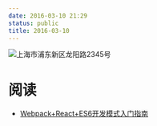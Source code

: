 ```yaml
---
date: 2016-03-10 21:29
status: public
title: 2016-03-10
---
```


![上海市浦东新区龙阳路2345号](/service/map/31.206543,121.565244@15)

# 阅读
- [Webpack+React+ES6开发模式入门指南](http://www.cnblogs.com/skylar/p/React-Webpack-ES6.html)